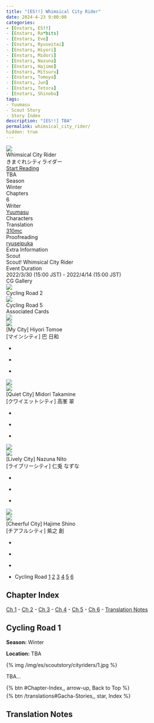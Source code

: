 ```yaml
---
title: "[ES!!] Whimsical City Rider"
date: 2024-4-23 9:00:00
categories:
- [Enstars, ES!!]
- [Enstars, Ra*bits]
- [Enstars, Eve]
- [Enstars, Ryuseitai]
- [Enstars, Hiyori]
- [Enstars, Midori]
- [Enstars, Nazuna]
- [Enstars, Hajime]
- [Enstars, Mitsuru]
- [Enstars, Tomoya]
- [Enstars, Jun]
- [Enstars, Tetora]
- [Enstars, Shinobu]
tags:
- Yuumasu
- Scout Story
- Story Index
description: "[ES!!] TBA"
permalink: whimsical_city_rider/
hidden: true
---
```

<div class="preview-wrapper reverse" style="--storyColor:#5ac189;--storyColor-rgb:90,193,137;--storyColor-h:147.4;--storyColor-s:45.4%;--storyColor-l:55.5%;">
    <div class="grid-wrapper">
        <div class="preview-background" style="background-image: url('/img/es/scoutstory/cityriders/hiyoribcgframe.jpg')"></div>
        <div class="preview-box">
            <div class="title-area">
                <div class="title-area__title">Whimsical City Rider</div>
                <div class="title-area__subtitle">きまぐれシティライダー</div>
                <div class="title-area__start"><a href="/whimsical_city_rider#Cycling-Road-1">Start Reading</a></div>
            </div>
            <div class="info-area">
                <div class="synopsis">
                    TBA
                </div>
                <div class="info">
                    <div class="info-item season">
                        <div class="label">
                            Season
                        </div>
                        <div class="value">
                            Winter
                        </div>
                    </div>
                    <div class="info-item chapters">
                        <div class="label">
                            Chapters
                        </div>
                        <div class="value">
                            6
                        </div>
                    </div>
                    <div class="info-item writer">
                        <div class="label">
                            Writer
                        </div>
                        <div class="value">
                            <a href="/tags/Yuumasu/">Yuumasu</a>
                        </div>
                    </div>
                    <div class="info-item characters">
                        <div class="label">
                            Characters
                        </div>
                        <div class="value">
                        <a href="/categories/Enstars/Hiyori" character="Hiyori"></a>
                        <a href="/categories/Enstars/Midori" character="Midori"></a>
                        <a href="/categories/Enstars/Nazuna" character="Nazuna"></a>
                        <a href="/categories/Enstars/Hajime" character="Hajime"></a>
                        <a href="/categories/Enstars/Tomoya" character="Tomoya"></a>
                        <a href="/categories/Enstars/Mitsuru" character="Mitsuru"></a>
                        <a href="/categories/Enstars/Jun" character="Jun"></a>
                        <a href="/categories/Enstars/Tetora" character="Tetora"></a>
                        <a href="/categories/Enstars/Shinobu" character="Shinobu"></a>
                        </div>
                    </div>
                    <div class="info-item tl">
                        <div class="label">
                            Translation
                        </div>
                        <div class="value">
                            <a href="/about">310mc</a>
                        </div>
                    </div>
                    <div class="info-item pr">
                        <div class="label">
                            Proofreading
                        </div>
                        <div class="value">
                            <a href="https://ryuseipuka.notion.site/proofed-by-ryuseipuka-020757643ea94baabea5e7d21f325a8b" target="_blank">ryuseipuka</a>
                        </div>
                    </div>
                </div>
            </div>
        </div>
    </div>
</div>

<!-- more -->

<style>
    .preview-wrapper {
        display: none;
    }
    @media (max-width: 567px) {
        .post-block {
            padding: 5px 10px 8px !important;
        }
    }
</style>
<div class="story-wrapper" style="--storyColor:#5ac189;--storyColor-rgb:90,193,137;--storyColor-h:147.4;--storyColor-s:45.4%;--storyColor-l:55.5%;">
    <div class="grid-wrapper">
        <div class="story-background" style="background: top/cover url(/img/es/scoutstory/cityriders/hiyoriorigcg.jpg)"></div>
        <div class="story-box">
            <div class="story-cover">
                <div><img src="/img/es/scoutstory/cityriders/hiyoribcgframe.jpg"></div>
            </div>
            <div class="title-area">
                <div class="title-area__title">Whimsical City Rider</div>
                <div class="title-area__subtitle">きまぐれシティライダー</div>
                <div class="title-area__start">
                    <a href="#Cycling-Road-1">Start Reading</a>
                </div>
            </div>
            <div class="info-area">
                <div class="synopsis">
                    TBA <!--地方ロケの思い出話をしていた日和たち。ロケ先でも出会った農家の野菜が豊作により廃棄もあり得ると聞いた日和は自分が売ると言い出し…-->
                </div>
                <div class="info">
                    <div class="info-item season">
                        <div class="label">
                            Season
                        </div>
                        <div class="value">
                            Winter
                        </div>
                    </div>
                    <div class="info-item chapters">
                        <div class="label">
                            Chapters
                        </div>
                        <div class="value">
                            6
                        </div>
                    </div>
                    <div class="info-item writer">
                        <div class="label">
                            Writer
                        </div>
                        <div class="value">
                            <a href="/tags/Yuumasu/">Yuumasu</a>
                        </div>
                    </div>
                    <div class="info-item characters">
                        <div class="label">
                            Characters
                        </div>
                        <div class="value">
                        <a href="/categories/Enstars/Hiyori" character="Hiyori"></a>
                        <a href="/categories/Enstars/Midori" character="Midori"></a>
                        <a href="/categories/Enstars/Nazuna" character="Nazuna"></a>
                        <a href="/categories/Enstars/Hajime" character="Hajime"></a>
                        <a href="/categories/Enstars/Tomoya" character="Tomoya"></a>
                        <a href="/categories/Enstars/Mitsuru" character="Mitsuru"></a>
                        <a href="/categories/Enstars/Jun" character="Jun"></a>
                        <a href="/categories/Enstars/Tetora" character="Tetora"></a>
                        <a href="/categories/Enstars/Shinobu" character="Shinobu"></a>
                        </div>
                    </div>
                    <div class="info-item tl">
                        <div class="label">
                            Translation
                        </div>
                        <div class="value">
                          <a href="/about">310mc</a>
                        </div>
                    </div>
                    <div class="info-item pr">
                        <div class="label">
                            Proofreading
                        </div>
                        <div class="value">
                            <a href="https://ryuseipuka.notion.site/proofed-by-ryuseipuka-020757643ea94baabea5e7d21f325a8b" target="_blank">ryuseipuka</a>
                        </div>
                    </div>
                </div>
                <div class="extra-area">
                    <div class="tab-header">
                        <div class="tab-header__name">Extra Information</div>
                    </div>
                    <div class="tab-content">
                        <div class="tab-item">
                            <div class="label">
                                Scout
                            </div>
                            <div class="value">
                                Scout! Whimsical City Rider
                            </div>
                        </div>
                        <div class="tab-item">
                            <div class="label">
                                Event Duration
                            </div>
                            <div class="value">
                                2022/3/30 (15:00 JST) - 2022/4/14 (15:00 JST)
                            </div>
                        </div>
                    </div>
                </div>
                <div class="cg-gallery">
                    <div class="tab-header">
                        <div class="tab-header__name">CG Gallery</div>
                    </div>
                    <div class="tab-content">
                        <div class="gallery">
                            <div class="gallery-item">
                                <div class="image">
                                    <img src="/img/es/scoutstory/cityriders/midoriorigcg.jpg">
                                </div>
                                <div class="caption">
                                    Cycling Road 2
                                </div>
                            </div>
                            <div class="gallery-item">
                                <div class="image">
                                    <img src="/img/es/scoutstory/cityriders/hiyoriorigcg.jpg">
                                </div>
                                <div class="caption">
                                    Cycling Road 5
                                </div>
                            </div>
                        </div>
                    </div>
                </div>
                <div class="story-cards">
                    <div class="tab-header">
                        <div class="tab-header__name">Associated Cards</div>
                    </div>
                    <div class="tab-content">
                        <div class="cards">
                            <div class="cards-item">
                                <div class="image">
                                    <div class="single unbloomed">
                                        <img src="/img/es/scoutstory/cityriders/hiyoriframe_300px.jpg">
                                    </div>
                                    <div class="single bloomed">
                                        <img src="/img/es/scoutstory/cityriders/hiyoribcgframe_300px.jpg">
                                    </div>
                                    <div class="quotes__wrapper">
                                        <div class="quotes">
                                            <div class="unbloomed"><!--TBA--></div>
                                            <div class="bloomed"><!--TBA--></div>
                                        </div>
                                    </div>
                                </div>
                                <div class="lightbox">
                                    <div class="card__name">[My City] Hiyori Tomoe</div>
                                    <div class="card__jp">[マインシティ] 巴 日和</div>
                                    <div class="skills">
                                        <ul>
                                            <li id="center">
                                                <div class="name"><!--TBA--></div>
                                                <div class="desc"></div>
                                            </li>
                                            <li id="live">
                                                <div class="name"><!--TBA--></div>
                                                <div class="desc"></div>
                                            </li>
                                            <li id="lesson">
                                                <div class="name"><!--TBA--></div>
                                                <div class="desc"></div>
                                            </li>
                                        </ul>
                                    </div>
                                </div>
                            </div>
                            <div class="cards-item">
                                <div class="image">
                                    <div class="single unbloomed">
                                        <img src="/img/es/scoutstory/cityriders/midoriframe_300px.jpg">
                                    </div>
                                    <div class="single bloomed">
                                        <img src="/img/es/scoutstory/cityriders/midoribcgframe_300px.jpg">
                                    </div>
                                    <div class="quotes__wrapper">
                                        <div class="quotes">
                                            <div class="unbloomed"><!--TBA--></div>
                                            <div class="bloomed"><!--TBA--></div>
                                        </div>
                                    </div>
                                </div>
                                <div class="lightbox">
                                    <div class="card__name">[Quiet City] Midori Takamine</div>
                                    <div class="card__jp">[クワイエットシティ] 高峯 翠</div>
                                    <div class="skills">
                                        <ul>
                                            <li id="center">
                                                <div class="name"><!--TBA--></div>
                                                <div class="desc"></div>
                                            </li>
                                            <li id="live">
                                                <div class="name"><!--TBA--></div>
                                                <div class="desc"></div>
                                            </li>
                                            <li id="lesson">
                                                <div class="name"><!--TBA--></div>
                                                <div class="desc"></div>
                                            </li>
                                        </ul>
                                    </div>
                                </div>
                            </div>
                            <div class="cards-item">
                                <div class="image">
                                    <div class="single unbloomed">
                                        <img src="/img/es/scoutstory/cityriders/nazunaframe_300px.jpg">
                                    </div>
                                    <div class="single bloomed">
                                        <img src="/img/es/scoutstory/cityriders/nazunabcgframe_300px.jpg">
                                    </div>
                                    <div class="quotes__wrapper">
                                        <div class="quotes">
                                            <div class="unbloomed"><!--TBA--></div>
                                            <div class="bloomed"><!--TBA--></div>
                                        </div>
                                    </div>
                                </div>
                                <div class="lightbox">
                                    <div class="card__name">[Lively City] Nazuna Nito</div>
                                    <div class="card__jp">[ライブリーシティ] 仁兎 なずな</div>
                                    <div class="skills">
                                        <ul>
                                            <li id="center">
                                                <div class="name"><!--TBA--></div>
                                                <div class="desc"></div>
                                            </li>
                                            <li id="live">
                                                <div class="name"><!--TBA--></div>
                                                <div class="desc"></div>
                                            </li>
                                            <li id="lesson">
                                                <div class="name"><!--TBA--></div>
                                                <div class="desc"></div>
                                            </li>
                                        </ul>
                                    </div>
                                </div>
                            </div>
                            <div class="cards-item">
                                <div class="image">
                                    <div class="single unbloomed">
                                        <img src="/img/es/scoutstory/cityriders/hajimeframe_300px.jpg">
                                    </div>
                                    <div class="single bloomed">
                                        <img src="/img/es/scoutstory/cityriders/hajimebcgframe_300px.jpg">
                                    </div>
                                    <div class="quotes__wrapper">
                                        <div class="quotes">
                                            <div class="unbloomed"><!--TBA--></div>
                                            <div class="bloomed"><!--TBA--></div>
                                        </div>
                                    </div>
                                </div>
                                <div class="lightbox">
                                    <div class="card__name">[Cheerful City] Hajime Shino</div>
                                    <div class="card__jp">[チアフルシティ] 紫之 創</div>
                                    <div class="skills">
                                        <ul>
                                            <li id="center">
                                                <div class="name"><!--TBA--></div>
                                                <div class="desc"></div>
                                            </li>
                                            <li id="live">
                                                <div class="name"><!--TBA--></div>
                                                <div class="desc"></div>
                                            </li>
                                            <li id="lesson">
                                                <div class="name"><!--TBA--></div>
                                                <div class="desc"></div>
                                            </li>
                                        </ul>
                                    </div>
                                </div>
                            </div>
                        </div>
                    </div>
                </div>
            </div>
            <div class="chapter-area">
                <div class="chapters">
                    <ul>
                        <li>
                            <span>Cycling Road</span>
                            <a href="#Cycling-Road-1" id="none">1</a>
                            <a href="#Cycling-Road-2" id="none">2</a>
                            <a href="#Cycling-Road-3" id="none">3</a>
                            <a href="#Cycling-Road-4" id="none">4</a>
                            <a href="#Cycling-Road-5" id="none">5</a>
                            <a href="#Cycling-Road-6" id="none">6</a>
                        </li>
                    </ul>
                </div>
            </div>
        </div>
    </div>
</div>

## Chapter Index
<a href="#Cycling-Road-1">Ch 1</a> - <a href="#Cycling-Road-2">Ch 2</a> - <a href="#Cycling-Road-3">Ch 3</a> - <a href="#Cycling-Road-4">Ch 4</a> - <a href="#Cycling-Road-5">Ch 5</a> - <a href="#Cycling-Road-6">Ch 6</a> - <a href="#Translation-Notes">Translation Notes</a>

## Cycling Road 1

<div class="msr-season winter">
    <p><span><b>Season:</b> Winter</span></p>
</div>

<div class="msr-location">
    <p><span><b>Location:</b> TBA</span></p>
</div>

{% img /img/es/scoutstory/cityriders/1.jpg %}

<div class="msr-narration">
    <p>TBA…</p>
</div>

<div toc>
<div style="margin-bottom:5px">{% btn #Chapter-Index,, arrow-up, Back to Top %}</div>
{% btn /translations#Gacha-Stories,, star, Index %}</div>

## Translation Notes